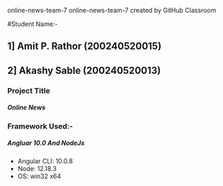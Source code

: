 online-news-team-7
online-news-team-7 created by GitHub Classroom

#Student Name:- 

## 1] Amit P. Rathor (200240520015)
## 2] Akashy Sable (200240520013)



### Project Title

##### Online News



### Framework Used:-

##### Angluar 10.0 And NodeJs

   - Angular CLI: 10.0.8
   - Node: 12.18.3
   - OS: win32 x64



